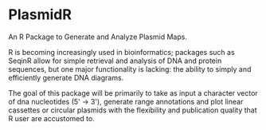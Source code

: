 # PlasmidR
An R Package to Generate and Analyze Plasmid Maps.


R is becoming increasingly used in bioinformatics; packages such as SeqinR allow for simple retrieval and analysis of DNA 
and protein sequences, but one major functionality is lacking: the ability to simply and efficiently generate DNA diagrams.

The goal of this package will be primarily to take as input a character vector of dna nucleotides (5' -> 3'), generate range
annotations and plot linear cassettes or circular plasmids with the flexibility and publication quality that R user are
accustomed to.
